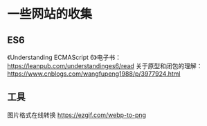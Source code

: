 # 一些网站的收集

## ES6
《Understanding ECMAScript 6》电子书： https://leanpub.com/understandinges6/read
  关于原型和闭包的理解：https://www.cnblogs.com/wangfupeng1988/p/3977924.html

## 工具
图片格式在线转换 https://ezgif.com/webp-to-png
